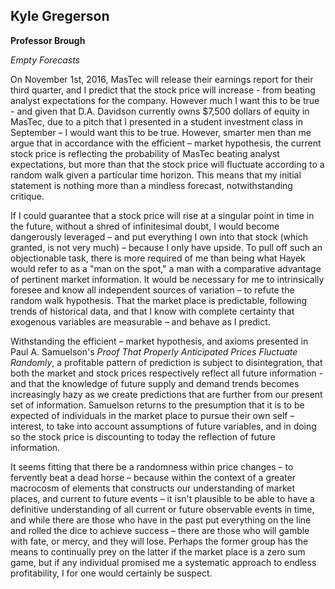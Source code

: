  ## Kyle Gregerson
 
 **Professor Brough**
 
 *Empty Forecasts*
   
   On November 1st, 2016, MasTec will release their earnings report for their third quarter, and I predict that the stock price will increase - from beating analyst expectations for the company. However much I want this to be true - and given that D.A. Davidson currently owns $7,500 dollars of equity in MasTec, due to a pitch that I presented in a student investment class in September – I would want this to be true. However, smarter men than me argue that in accordance with the efficient – market hypothesis, the current stock price is reflecting the probability of MasTec beating analyst expectations, but more than that the stock price will fluctuate according to a random walk given a particular time horizon. This means that my initial statement is nothing more than a mindless forecast, notwithstanding critique.
 
   If I could guarantee that a stock price will rise at a singular point in time in the future, without a shred of infinitesimal doubt, I would become dangerously leveraged – and put everything I own into that stock (which granted, is not very much) – because I only have upside. To pull off such an objectionable task, there is more required of me than being what Hayek would refer to as a &quot;man on the spot,&quot; a man with a comparative advantage of pertinent market information. It would be necessary for me to intrinsically foresee and know all independent sources of variation – to refute the random walk hypothesis. That the market place is predictable, following trends of historical data, and that I know with complete certainty that exogenous variables are measurable – and behave as I predict.

   Withstanding the efficient – market hypothesis, and axioms presented in Paul A. Samuelson&#39;s _Proof That Properly Anticipated Prices Fluctuate Randomly_, a profitable pattern of prediction is subject to disintegration, that both the market and stock prices respectively reflect all future information - and that the knowledge of future supply and demand trends becomes increasingly hazy as we create predictions that are further from our present set of information. Samuelson returns to the presumption that it is to be expected of individuals in the market place to pursue their own self – interest, to take into account assumptions of future variables, and in doing so the stock price is discounting to today the reflection of future information.

   It seems fitting that there be a randomness within price changes – to fervently beat a dead horse – because within the context of a greater macrocosm of elements that constructs our understanding of market places, and current to future events – it isn&#39;t plausible to be able to have a definitive understanding of all current or future observable events in time, and while there are those who have in the past put everything on the line and rolled the dice to achieve success – there are those who will gamble with fate, or mercy, and they will lose. Perhaps the former group has the means to continually prey on the latter if the market place is a zero sum game, but if any individual promised me a systematic approach to endless profitability, I for one would certainly be suspect.